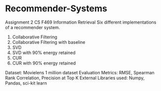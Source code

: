 # Recommender-Systems
Assignment 2 CS F469 Information Retrieval
Six different implementations of a recommender system.
1) Collaborative Filtering
2) Collaborative Filtering with baseline
3) SVD 
4) SVD with 90% energy retained
5) CUR 
6) CUR with 90% energy retained

Dataset: Movielens 1 million dataset
Evaluation Metrics: RMSE, Spearman Rank Correlation, Precision at Top K
External Libraries used: Numpy, Pandas, sci-kit learn

